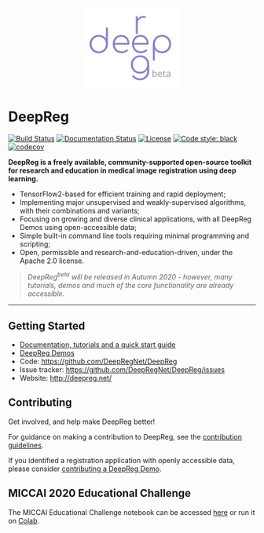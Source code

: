 <p align="center">
	<img src="https://raw.githubusercontent.com/DeepRegNet/DeepReg/master/docs/asset/deepreg_logo_purple_beta.svg" alt="deepreg_logo" title="DeepReg" width="200" />
</p>

# DeepReg

[![Build Status](https://travis-ci.org/DeepRegNet/DeepReg.svg?branch=master)](https://travis-ci.org/DeepRegNet/DeepReg)
[![Documentation Status](https://readthedocs.org/projects/deepreg/badge/?version=latest)](https://deepreg.readthedocs.io/en/latest/?badge=latest)
[![License](https://img.shields.io/badge/License-Apache%202.0-blue.svg)](https://opensource.org/licenses/Apache-2.0)
[![Code style: black](https://img.shields.io/badge/code%20style-black-000000.svg)](https://github.com/psf/black)
[![codecov](https://codecov.io/gh/DeepRegNet/DeepReg/branch/master/graph/badge.svg)](https://codecov.io/gh/DeepRegNet/DeepReg)

**DeepReg is a freely available, community-supported open-source toolkit for research
and education in medical image registration using deep learning.**

- TensorFlow2-based for efficient training and rapid deployment;
- Implementing major unsupervised and weakly-supervised algorithms, with their
  combinations and variants;
- Focusing on growing and diverse clinical applications, with all DeepReg Demos using
  open-accessible data;
- Simple built-in command line tools requiring minimal programming and scripting;
- Open, permissible and research-and-education-driven, under the Apache 2.0 license.

> _DeepReg<sup>beta</sup> will be released in Autumn 2020 - however, many tutorials,
> demos and much of the core functionality are already accessible._

---

## Getting Started

- [Documentation, tutorials and a quick start guide](https://deepreg.readthedocs.io/)
- [DeepReg Demos](https://deepreg.readthedocs.io/en/latest/demo/introduction.html)
- Code: https://github.com/DeepRegNet/DeepReg
- Issue tracker: https://github.com/DeepRegNet/DeepReg/issues
- Website: http://deepreg.net/

## Contributing

Get involved, and help make DeepReg better!

For guidance on making a contribution to DeepReg, see the
[contribution guidelines](https://deepreg.readthedocs.io/en/latest/contributing/code.html).

If you identified a registration application with openly accessible data, please
consider
[contributing a DeepReg Demo](https://deepreg.readthedocs.io/en/latest/contributing/demo.html).

## MICCAI 2020 Educational Challenge

The MICCAI Educational Challenge notebook can be accessed
[here](https://github.com/DeepRegNet/DeepReg/blob/master/docs/Intro_to_Medical_Image_Registration.ipynb)
or run it on
[Colab](https://colab.research.google.com/github/DeepRegNet/DeepReg/blob/master/docs/Intro_to_Medical_Image_Registration.ipynb).
